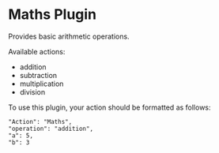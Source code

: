 # Maths Plugin
Provides basic arithmetic operations.

Available actions:
- addition
- subtraction
- multiplication
- division

To use this plugin, your action should be formatted as follows:

    "Action": "Maths",
    "operation": "addition",
    "a": 5,
    "b": 3
